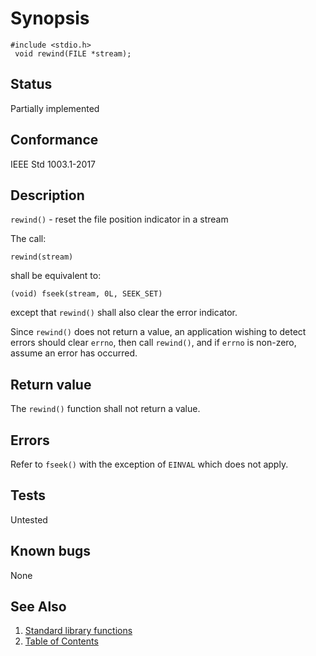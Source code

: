 # Synopsis 
`#include <stdio.h>`</br>
` void rewind(FILE *stream);`</br>

## Status
Partially implemented
## Conformance
IEEE Std 1003.1-2017
## Description

`rewind()` - reset the file position indicator in a stream

The call: 

`rewind(stream)`

shall be equivalent to:

`(void) fseek(stream, 0L, SEEK_SET)`

except that `rewind()` shall also clear the error indicator.

Since `rewind()` does not return a value, an application wishing to detect errors should clear `errno`, then call
`rewind()`, and if `errno` is non-zero, assume an error has occurred. 


## Return value


The `rewind()` function shall not return a value.


## Errors

Refer to `fseek()` with the exception of `EINVAL` which does not apply. 

## Tests

Untested

## Known bugs

None

## See Also 
1. [Standard library functions](../README.md)
2. [Table of Contents](../../../README.md)
